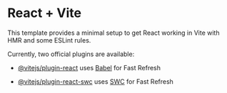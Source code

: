 # React + Vite

This template provides a minimal setup to get React working in Vite with HMR and some ESLint rules.

Currently, two official plugins are available:

- [@vitejs/plugin-react](https://github.com/vitejs/vite-plugin-react/blob/main/packages/plugin-react/README.md) uses [Babel](https://babeljs.io/) for Fast Refresh
- [@vitejs/plugin-react-swc](https://github.com/vitejs/vite-plugin-react-swc) uses [SWC](https://swc.rs/) for Fast Refresh


  <!-- //  "react-redux": "^8.1.3",
  //   "react-router": "^6.20.1",
  //   "react-router-dom": "^6.20.1",
  //   "react-scripts": "5.0.1",
  //   "redux": "^4.2.1" -->